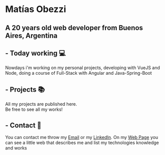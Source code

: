 # Matías Obezzi
## A 20 years old web developer from Buenos Aires, Argentina

## - Today working 💻
Nowdays i'm working on my personal projects, developing with VueJS and Node, doing a course of Full-Stack with Angular and Java-Spring-Boot

## - Projects 📚
All my projects are published here.  
Be free to see all my works!

## - Contact 📱
You can contact me throw my [Email](mailto:matiasobezzi@gmail.com) or my [LinkedIn](https://linkedin.com/in/Matias-Obezzi). On my [Web Page](https://matias-obezzi.github.io) you can see a little web that describes me and list my technologies knowledge and works

<!--
**Matias-Obezzi/Matias-Obezzi** is a ✨ _special_ ✨ repository because its `README.md` (this file) appears on your GitHub profile.

Here are some ideas to get you started:

- 🔭 I’m currently working on ...
- 🌱 I’m currently learning ...
- 👯 I’m looking to collaborate on ...
- 🤔 I’m looking for help with ...
- 💬 Ask me about ...
- 📫 How to reach me: ...
- 😄 Pronouns: ...
- ⚡ Fun fact: ...
-->
